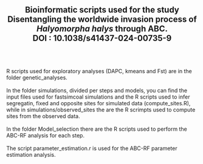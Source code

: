 <h2 align="center">Bioinformatic scripts used for the study Disentangling the worldwide invasion process of <i>Halyomorpha halys</i> through ABC.<br>DOI : 10.1038/s41437-024-00735-9</h2></br></br>

R scripts used for exploratory analyses (DAPC, kmeans and Fst) are in the folder genetic_analyses.</br></br>
In the folder simulations, divided per steps and models, you can find the input files used for fastsimcoal simulations and the R scripts used to infer segregatin, fixed and opposite sites for simulated data (compute_sites.R), while in simulations/observed_sites the are the R scrimpts used to compute sites from the observed data.</br></br>
In the folder Model_selection there are the R scripts used to perform the ABC-RF analysis for each step.</br></br>
The script parameter_estimation.r is used for the ABC-RF parameter estimation analysis.</br></br>
